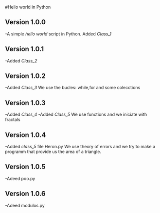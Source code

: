 #Hello world in Python

## Version 1.0.0

-A simple _hello world_ script in Python.
Added *Class_1*

## Version 1.0.1

-Added *Class_2*

## Version 1.0.2

-Added *Class_3*
We  use the bucles: while,for and some colecctions

## Version 1.0.3

-Added *Class_4*
-Added *Class_5*
We use functions and we iniciate with fractals

## Version 1.0.4

-Added *class_5* file Heron.py
We use theory of errors and we try to make a programm that
provide us the area of a triangle.

## Version 1.0.5
-Adeed poo.py

## Version 1.0.6

-Adeed modulos.py